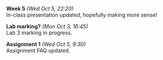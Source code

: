 **Week 5** *(Wed Oct 5, 22:20)*   
In-class presentation updated, hopefully making more sense!

**Lab marking?** *(Mon Oct 3, 16:45)*  
Lab 3 marking in progress.

**Assignment 1** *(Wed Oct 5, 9:30)*  
Assignment FAQ updated.